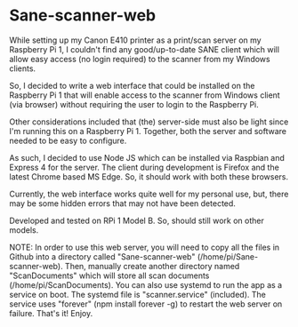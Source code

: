 # Sane-scanner-web

While setting up my Canon E410 printer as a print/scan server on my Raspberry Pi 1, I couldn't find any good/up-to-date SANE client which will allow easy access (no login required) to the scanner from my Windows clients.

So, I decided to write a web interface that could be installed on the Raspberry Pi 1 that will enable access to the scanner from Windows client (via browser) without requiring the user to login to the Raspberry Pi.

Other considerations included that (the) server-side must also be light since I'm running this on a Raspberry Pi 1. Together, both the server and software needed to be easy to configure.

As such, I decided to use Node JS which can be installed via Raspbian and Express 4 for the server. The client during development is Firefox and the latest Chrome based MS Edge. So, it should work with both these browsers. 

Currently, the web interface works quite well for my personal use, but, there may be some hidden errors that may not have been detected.

Developed and tested on RPi 1 Model B. So, should still work on other models.

NOTE: In order to use this web server, you will need to copy all the files in Github into a directory called "Sane-scanner-web" (/home/pi/Sane-scanner-web). Then, manually create another directory named "ScanDocuments" which will store all scan documents (/home/pi/ScanDocuments). You can also use systemd to run the app as a service on boot. The systemd file is "scanner.service" (included). The service uses "forever" (npm install forever -g) to restart the web server on failure. That's it! Enjoy.
